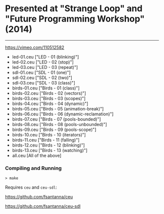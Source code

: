 # Presented at "Strange Loop" and "Future Programming Workshop" (2014)
------------------------------------

https://vimeo.com/110512582

* led-01.ceu   ["LED - 01 (blinking)"]
* led-02.ceu   ["LED - 02 (stop)"]
* led-03.ceu   ["LED - 03 (repeat)"]
* sdl-01.ceu   ["SDL - 01 (one)"]
* sdl-02.ceu   ["SDL - 02 (two)"]
* sdl-03.ceu   ["SDL - 03 (class)"]
* birds-01.ceu ["Birds - 01 (class)"]
* birds-02.ceu ["Birds - 02 (vectors)"]
* birds-03.ceu ["Birds - 03 (scopes)"]
* birds-04.ceu ["Birds - 04 (dynamic)"]
* birds-05.ceu ["Birds - 05 (animation-break)"]
* birds-06.ceu ["Birds - 06 (dynamic-reclamation)"]
* birds-07.ceu ["Birds - 07 (pools-bounded)"]
* birds-08.ceu ["Birds - 08 (pools-unbounded)"]
* birds-09.ceu ["Birds - 09 (pools-scope)"]
* birds-10.ceu ["Birds - 10 (iterators)"]
* birds-11.ceu ["Birds - 11 (falling)"]
* birds-12.ceu ["Birds - 12 (blinking)"]
* birds-13.ceu ["Birds - 13 (watching)"]
* all.ceu      [All of the above]

### Compiling and Running

```
> make
```

Requires `ceu` and `ceu-sdl`:

https://github.com/fsantanna/ceu

https://github.com/fsantanna/ceu-sdl
